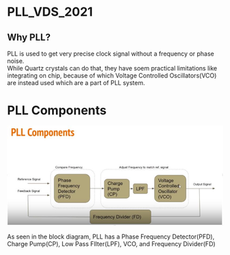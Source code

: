 # PLL_VDS_2021  
## Why PLL?
PLL is used to get very precise clock signal without a frequency or phase noise. <br>
While Quartz crystals can do that, they have soem practical limitations like integrating on chip, because of which Voltage Controlled Oscillators(VCO) are instead used which are a part of PLL system. <br>

#  PLL Components

![pllc](/pll_compo.JPG "pllc")

As seen in the block diagram, PLL  has a Phase Frequency Detector(PFD), Charge Pump(CP), Low Pass FIlter(LPF), VCO, and Frequency Divider(FD)

